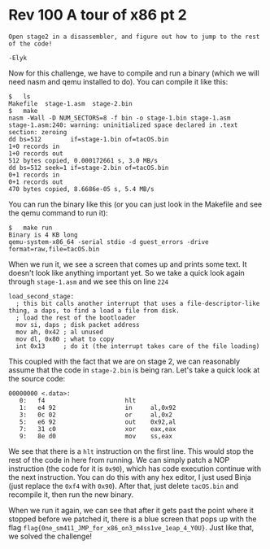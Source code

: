 # Rev 100 A tour of x86 pt 2

```
Open stage2 in a disassembler, and figure out how to jump to the rest of the code!

-Elyk
```

Now for this challenge, we have to compile and run a binary (which we will need nasm and qemu installed to do). You can compile it like this:
```
$	ls
Makefile  stage-1.asm  stage-2.bin
$	make
nasm -Wall -D NUM_SECTORS=8 -f bin -o stage-1.bin stage-1.asm
stage-1.asm:240: warning: uninitialized space declared in .text section: zeroing
dd bs=512        if=stage-1.bin of=tacOS.bin
1+0 records in
1+0 records out
512 bytes copied, 0.000172661 s, 3.0 MB/s
dd bs=512 seek=1 if=stage-2.bin of=tacOS.bin
0+1 records in
0+1 records out
470 bytes copied, 8.6686e-05 s, 5.4 MB/s
```

You can run the binary like this (or you can just look in the Makefile and see the qemu command to run it):
```
$	make run
Binary is 4 KB long
qemu-system-x86_64 -serial stdio -d guest_errors -drive format=raw,file=tacOS.bin
```

When we run it, we see a screen that comes up and prints some text. It doesn't look like anything important yet. So we take a quick look again through `stage-1.asm` and we see this on line `224`

```
load_second_stage:
  ; this bit calls another interrupt that uses a file-descriptor-like thing, a daps, to find a load a file from disk.
  ; load the rest of the bootloader
  mov si, daps ; disk packet address
  mov ah, 0x42 ; al unused
  mov dl, 0x80 ; what to copy
  int 0x13     ; do it (the interrupt takes care of the file loading)
```

This coupled with the fact that we are on stage 2, we can reasonably assume that the code in `stage-2.bin` is being ran. Let's take a quick look at the source code:

```
00000000 <.data>:
   0:   f4                      hlt
   1:   e4 92                   in     al,0x92
   3:   0c 02                   or     al,0x2
   5:   e6 92                   out    0x92,al
   7:   31 c0                   xor    eax,eax
   9:   8e d0                   mov    ss,eax
```

We see that there is a `hlt` instruction on the first line. This would stop the rest of the code in here from running. We can simply patch a NOP instruction (the code for it is `0x90`), which has code execution continue with the next instruction. You can do this with any hex editor, I just used Binja (just replace the `0xf4` with `0x90`). After that, just delete `tacOS.bin` and recompile it, then run the new binary.

When we run it again, we can see that after it gets past the point where it stopped before we patched it, there is a blue screen that pops up with the flag `flag{0ne_sm411_JMP_for_x86_on3_m4ss1ve_1eap_4_Y0U}`. Just like that, we solved the challenge!
